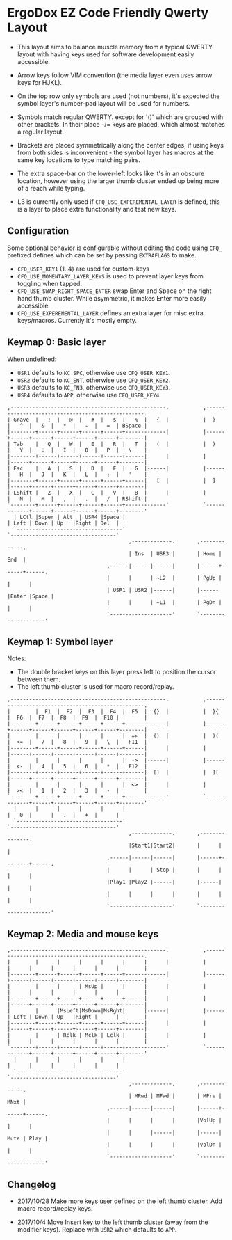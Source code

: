 # ErgoDox EZ Code Friendly Qwerty Layout

- This layout aims to balance muscle memory from a typical QWERTY layout
  with having keys used for software development easily accessible.

- Arrow keys follow VIM convention (the media layer even uses arrow keys for HJKL).

- On the top row only symbols are used (not numbers),
  it's expected the symbol layer's number-pad layout will be used for numbers.

- Symbols match regular QWERTY.
  except for '()' which are grouped with other brackets.
  In their place -/= keys are placed, which almost matches a regular layout.

- Brackets are placed symmetrically along the center edges,
  if using keys from both sides is inconvenient - the symbol layer has macros
  at the same key locations to type matching pairs.

- The extra space-bar on the lower-left looks like it's in an obscure location,
  however using the larger thumb cluster ended up being more of a reach while typing.

- L3 is currently only used if `CFQ_USE_EXPEREMENTAL_LAYER` is defined,
  this is a layer to place extra functionality and test new keys.

## Configuration

Some optional behavior is configurable without editing the code
using `CFQ_` prefixed defines which can be set by passing `EXTRAFLAGS` to make.

- `CFQ_USER_KEY1` (1..4) are used for custom-keys
- `CFQ_USE_MOMENTARY_LAYER_KEYS` is used to prevent layer keys from toggling when tapped.
- `CFQ_USE_SWAP_RIGHT_SPACE_ENTER` swap Enter and Space on the right hand thumb cluster.
  While asymmetric, it makes Enter more easily accessible.
- `CFQ_USE_EXPEREMENTAL_LAYER` defines an extra layer for misc extra keys/macros.
  Currently it's mostly empty.



## Keymap 0: Basic layer

When undefined:

- `USR1` defaults to `KC_SPC`, otherwise use `CFQ_USER_KEY1`.
- `USR2` defaults to `KC_ENT`, otherwise use `CFQ_USER_KEY2`.
- `USR3` defaults to `KC_FN3`, otherwise use `CFQ_USER_KEY3`.
- `USR4` defaults to `APP`, otherwise use `CFQ_USER_KEY4`.

```
,--------------------------------------------------.           ,--------------------------------------------------.
| Grave  |   !  |   @  |   #  |   $  |   %  |   {  |           |  }   |   ^  |   &  |   *  |   -  |   =  | BSpace |
|--------+------+------+------+------+-------------|           |------+------+------+------+------+------+--------|
| Tab    |   Q  |   W  |   E  |   R  |   T  |   (  |           |  )   |   Y  |   U  |   I  |   O  |   P  |   \    |
|--------+------+------+------+------+------|      |           |      |------+------+------+------+------+--------|
| Esc    |   A  |   S  |   D  |   F  |   G  |------|           |------|   H  |   J  |   K  |   L  |   ;  |   '    |
|--------+------+------+------+------+------|   [  |           |  ]   |------+------+------+------+------+--------|
| LShift |   Z  |   X  |   C  |   V  |   B  |      |           |      |   N  |   M  |   ,  |   .  |   /  | RShift |
`--------+------+------+------+------+-------------'           `-------------+------+------+------+------+--------'
  | LCtl |Super | Alt  | USR4 |Space |                                       | Left | Down | Up   |Right | Del  |
  `----------------------------------'                                       `----------------------------------'
                                       ,-------------.       ,-------------.
                                       | Ins  | USR3 |       | Home | End  |
                                ,------|------|------|       |------+------+------.
                                |      |      | ~L2  |       | PgUp |      |      |
                                | USR1 | USR2 |------|       |------|Enter |Space |
                                |      |      | ~L1  |       | PgDn |      |      |
                                `--------------------'       `--------------------'
```

## Keymap 1: Symbol layer

Notes:

- The double bracket keys on this layer press left to position the cursor between them.
- The left thumb cluster is used for macro record/replay.

```
,--------------------------------------------------.           ,--------------------------------------------------.
|        |  F1  |  F2  |  F3  |  F4  |  F5  |  {}  |           |  }{  |  F6  |  F7  |  F8  |  F9  |  F10 |        |
|--------+------+------+------+------+-------------|           |------+------+------+------+------+------+--------|
|        |      |      |      |      |  =>  |  ()  |           |  )(  |  <=  |   7  |   8  |   9  |   \  |   F11  |
|--------+------+------+------+------+------|      |           |      |------+------+------+------+------+--------|
|        |      |      |      |      |  ->  |------|           |------|  <-  |   4  |   5  |   6  |   *  |   F12  |
|--------+------+------+------+------+------|  []  |           |  ][  |------+------+------+------+------+--------|
|        |      |      |      |      |  <>  |      |           |      |  ><  |   1  |   2  |   3  |   -  |        |
`--------+------+------+------+------+-------------'           `-------------+------+------+------+------+--------'
  |      |      |      |      |      |                                       |   0  |      |   .  |   +  |      |
  `----------------------------------'                                       `----------------------------------'
                                       ,-------------.       ,---------------.
                                       |Start1|Start2|       |      |        |
                                ,------|------|------|       |------+--------+------.
                                |      |      | Stop |       |      |        |      |
                                |Play1 |Play2 |------|       |------|        |      |
                                |      |      |      |       |      |        |      |
                                `--------------------'       `----------------------'
```

## Keymap 2: Media and mouse keys

```
,--------------------------------------------------.           ,--------------------------------------------------.
|        |      |      |      |      |      |      |           |      |      |      |      |      |      |        |
|--------+------+------+------+------+-------------|           |------+------+------+------+------+------+--------|
|        |      |      | MsUp |      |      |      |           |      |      |      |      |      |      |        |
|--------+------+------+------+------+------|      |           |      |------+------+------+------+------+--------|
|        |      |MsLeft|MsDown|MsRght|      |------|           |------| Left | Down | Up   |Right |      |        |
|--------+------+------+------+------+------|      |           |      |------+------+------+------+------+--------|
|        |      | Rclk | Mclk | Lclk |      |      |           |      |      |      |      |      |      |        |
`--------+------+------+------+------+-------------'           `-------------+------+------+------+------+--------'
  |      |      |      |      |      |                                       |      |      |      |      |      |
  `----------------------------------'                                       `----------------------------------'
                                       ,-------------.       ,-------------.
                                       | MRwd | MFwd |       | MPrv | MNxt |
                                ,------|------|------|       |------+------+------.
                                |      |      |      |       |VolUp |      |      |
                                |      |      |------|       |------| Mute | Play |
                                |      |      |      |       |VolDn |      |      |
                                `--------------------'       `--------------------'
```

## Changelog

- 2017/10/28
  Make more keys user defined on the left thumb cluster.
  Add macro record/replay keys.

- 2017/10/4
  Move Insert key to the left thumb cluster (away from the modifier keys).
  Replace with `USR2` which defaults to `APP`.
